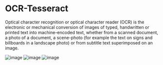 # OCR-Tesseract


Optical character recognition or optical character reader (OCR) is the electronic or mechanical conversion of images of typed, handwritten or printed text into machine-encoded text, whether from a scanned document, a photo of a document, a scene-photo (for example the text on signs and billboards in a landscape photo) or from subtitle text superimposed on an image.


![image](https://user-images.githubusercontent.com/108759490/187924569-2ad431f7-9845-469b-bdf6-84870b3c69d9.png)
![image](https://user-images.githubusercontent.com/108759490/187924379-01852547-3d05-4a30-9b7b-9d02a55ab829.png)
![image](https://user-images.githubusercontent.com/108759490/187924462-0b397b31-a15a-4086-939c-636301473d12.png)

